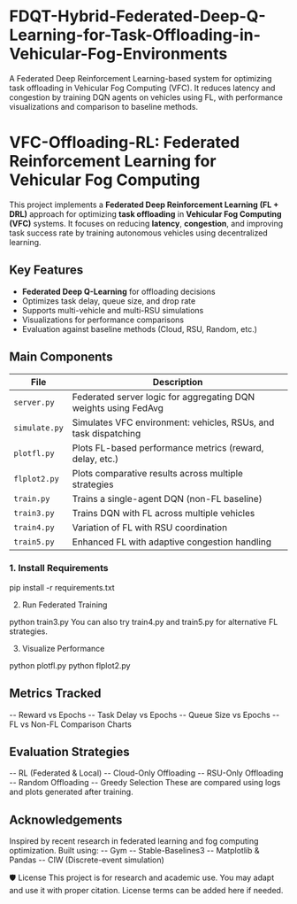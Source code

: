 # FDQT-Hybrid-Federated-Deep-Q-Learning-for-Task-Offloading-in-Vehicular-Fog-Environments
A Federated Deep Reinforcement Learning-based system for optimizing task offloading in Vehicular Fog Computing (VFC). It reduces latency and congestion by training DQN agents on vehicles using FL, with performance visualizations and comparison to baseline methods.
#  VFC-Offloading-RL: Federated Reinforcement Learning for Vehicular Fog Computing

This project implements a **Federated Deep Reinforcement Learning (FL + DRL)** approach for optimizing **task offloading** in **Vehicular Fog Computing (VFC)** systems. It focuses on reducing **latency**, **congestion**, and improving task success rate by training autonomous vehicles using decentralized learning.



##  Key Features

-  **Federated Deep Q-Learning** for offloading decisions
-  Optimizes task delay, queue size, and drop rate
-  Supports multi-vehicle and multi-RSU simulations
-  Visualizations for performance comparisons
-  Evaluation against baseline methods (Cloud, RSU, Random, etc.)



##  Main Components

| File         | Description |
|--------------|-------------|
| `server.py`  | Federated server logic for aggregating DQN weights using FedAvg |
| `simulate.py`| Simulates VFC environment: vehicles, RSUs, and task dispatching |
| `plotfl.py`  | Plots FL-based performance metrics (reward, delay, etc.) |
| `flplot2.py` | Plots comparative results across multiple strategies |
| `train.py`   | Trains a single-agent DQN (non-FL baseline) |
| `train3.py`  | Trains DQN with FL across multiple vehicles |
| `train4.py`  | Variation of FL with RSU coordination |
| `train5.py`  | Enhanced FL with adaptive congestion handling |



###  1. Install Requirements

pip install -r requirements.txt

 2. Run Federated Training

python train3.py
You can also try train4.py and train5.py for alternative FL strategies.

3. Visualize Performance

python plotfl.py
python flplot2.py

## Metrics Tracked
-- Reward vs Epochs
-- Task Delay vs Epochs
-- Queue Size vs Epochs
-- FL vs Non-FL Comparison Charts

## Evaluation Strategies
-- RL (Federated & Local)
-- Cloud-Only Offloading
-- RSU-Only Offloading
-- Random Offloading
-- Greedy Selection
These are compared using logs and plots generated after training.

## Acknowledgements
Inspired by recent research in federated learning and fog computing optimization. Built using:
-- Gym
-- Stable-Baselines3
-- Matplotlib & Pandas
-- CIW (Discrete-event simulation)

🛡 License
This project is for research and academic use. You may adapt and use it with proper citation. License terms can be added here if needed.


